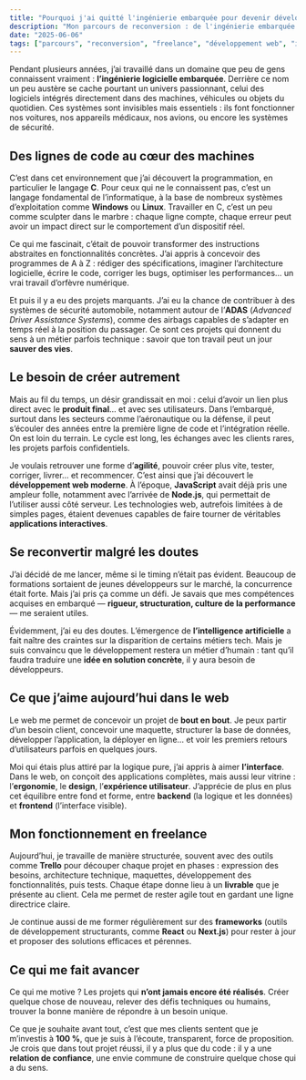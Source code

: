 ```yaml
---
title: "Pourquoi j'ai quitté l'ingénierie embarquée pour devenir développeur web"
description: "Mon parcours de reconversion : de l'ingénierie embarquée au développement web. Retour sur ce changement de cap, mes motivations, mes apprentissages et ma vision actuelle du métier."
date: "2025-06-06"
tags: ["parcours", "reconversion", "freelance", "développement web", "ingénierie embarquée"]
---
```


Pendant plusieurs années, j’ai travaillé dans un domaine que peu de gens connaissent vraiment : **l’ingénierie logicielle embarquée**. Derrière ce nom un peu austère se cache pourtant un univers passionnant, celui des logiciels intégrés directement dans des machines, véhicules ou objets du quotidien. Ces systèmes sont invisibles mais essentiels : ils font fonctionner nos voitures, nos appareils médicaux, nos avions, ou encore les systèmes de sécurité.

## Des lignes de code au cœur des machines

C’est dans cet environnement que j’ai découvert la programmation, en particulier le langage **C**. Pour ceux qui ne le connaissent pas, c’est un langage fondamental de l’informatique, à la base de nombreux systèmes d’exploitation comme **Windows** ou **Linux**. Travailler en C, c’est un peu comme sculpter dans le marbre : chaque ligne compte, chaque erreur peut avoir un impact direct sur le comportement d’un dispositif réel.

Ce qui me fascinait, c’était de pouvoir transformer des instructions abstraites en fonctionnalités concrètes. J’ai appris à concevoir des programmes de A à Z : rédiger des spécifications, imaginer l’architecture logicielle, écrire le code, corriger les bugs, optimiser les performances… un vrai travail d’orfèvre numérique.

Et puis il y a eu des projets marquants. J’ai eu la chance de contribuer à des systèmes de sécurité automobile, notamment autour de l’**ADAS** (*Advanced Driver Assistance Systems*), comme des airbags capables de s’adapter en temps réel à la position du passager. Ce sont ces projets qui donnent du sens à un métier parfois technique : savoir que ton travail peut un jour **sauver des vies**.

## Le besoin de créer autrement

Mais au fil du temps, un désir grandissait en moi : celui d’avoir un lien plus direct avec le **produit final**… et avec ses utilisateurs. Dans l’embarqué, surtout dans les secteurs comme l’aéronautique ou la défense, il peut s’écouler des années entre la première ligne de code et l’intégration réelle. On est loin du terrain. Le cycle est long, les échanges avec les clients rares, les projets parfois confidentiels.

Je voulais retrouver une forme d’**agilité**, pouvoir créer plus vite, tester, corriger, livrer… et recommencer. C’est ainsi que j’ai découvert le **développement web moderne**. À l’époque, **JavaScript** avait déjà pris une ampleur folle, notamment avec l’arrivée de **Node.js**, qui permettait de l’utiliser aussi côté serveur. Les technologies web, autrefois limitées à de simples pages, étaient devenues capables de faire tourner de véritables **applications interactives**.

## Se reconvertir malgré les doutes

J’ai décidé de me lancer, même si le timing n’était pas évident. Beaucoup de formations sortaient de jeunes développeurs sur le marché, la concurrence était forte. Mais j’ai pris ça comme un défi. Je savais que mes compétences acquises en embarqué — **rigueur, structuration, culture de la performance** — me seraient utiles.

Évidemment, j’ai eu des doutes. L’émergence de **l’intelligence artificielle** a fait naître des craintes sur la disparition de certains métiers tech. Mais je suis convaincu que le développement restera un métier d’humain : tant qu’il faudra traduire une **idée en solution concrète**, il y aura besoin de développeurs.

## Ce que j’aime aujourd’hui dans le web

Le web me permet de concevoir un projet de **bout en bout**. Je peux partir d’un besoin client, concevoir une maquette, structurer la base de données, développer l’application, la déployer en ligne… et voir les premiers retours d’utilisateurs parfois en quelques jours.

Moi qui étais plus attiré par la logique pure, j’ai appris à aimer **l’interface**. Dans le web, on conçoit des applications complètes, mais aussi leur vitrine : l’**ergonomie**, le **design**, l’**expérience utilisateur**. J’apprécie de plus en plus cet équilibre entre fond et forme, entre **backend** (la logique et les données) et **frontend** (l’interface visible).

## Mon fonctionnement en freelance

Aujourd’hui, je travaille de manière structurée, souvent avec des outils comme **Trello** pour découper chaque projet en phases : expression des besoins, architecture technique, maquettes, développement des fonctionnalités, puis tests. Chaque étape donne lieu à un **livrable** que je présente au client. Cela me permet de rester agile tout en gardant une ligne directrice claire.

Je continue aussi de me former régulièrement sur des **frameworks** (outils de développement structurants, comme **React** ou **Next.js**) pour rester à jour et proposer des solutions efficaces et pérennes.

## Ce qui me fait avancer

Ce qui me motive ? Les projets qui **n’ont jamais encore été réalisés**. Créer quelque chose de nouveau, relever des défis techniques ou humains, trouver la bonne manière de répondre à un besoin unique.

Ce que je souhaite avant tout, c’est que mes clients sentent que je m’investis à **100 %**, que je suis à l’écoute, transparent, force de proposition. Je crois que dans tout projet réussi, il y a plus que du code : il y a une **relation de confiance**, une envie commune de construire quelque chose qui a du sens.
